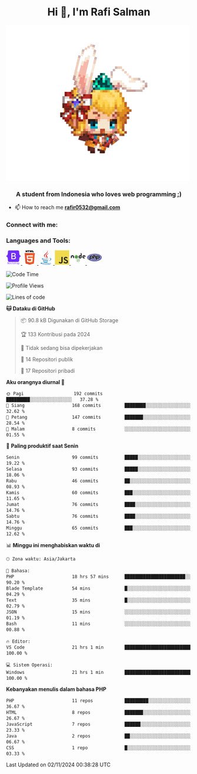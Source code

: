 <h1 align="center">Hi 👋, I'm Rafi Salman</h1>
<img src="img/lp.gif" /> 
<h3 align="center">A student from Indonesia who loves web programming ;)</h3>

- 📫 How to reach me **rafir0532@gmail.com**

<h3 align="left">Connect with me:</h3>
<p align="left">
</p>

<h3 align="left">Languages and Tools:</h3>
<p align="left"> <a href="https://getbootstrap.com" target="_blank" rel="noreferrer"> <img src="https://raw.githubusercontent.com/devicons/devicon/master/icons/bootstrap/bootstrap-plain-wordmark.svg" alt="bootstrap" width="40" height="40"/> </a> <a href="https://www.w3.org/html/" target="_blank" rel="noreferrer"> <img src="https://raw.githubusercontent.com/devicons/devicon/master/icons/html5/html5-original-wordmark.svg" alt="html5" width="40" height="40"/> </a> <a href="https://www.java.com" target="_blank" rel="noreferrer"> <img src="https://raw.githubusercontent.com/devicons/devicon/master/icons/java/java-original.svg" alt="java" width="40" height="40"/> </a> <a href="https://developer.mozilla.org/en-US/docs/Web/JavaScript" target="_blank" rel="noreferrer"> <img src="https://raw.githubusercontent.com/devicons/devicon/master/icons/javascript/javascript-original.svg" alt="javascript" width="40" height="40"/> </a> <a href="https://nodejs.org" target="_blank" rel="noreferrer"> <img src="https://raw.githubusercontent.com/devicons/devicon/master/icons/nodejs/nodejs-original-wordmark.svg" alt="nodejs" width="40" height="40"/> </a> <a href="https://www.php.net" target="_blank" rel="noreferrer"> <img src="https://raw.githubusercontent.com/devicons/devicon/master/icons/php/php-original.svg" alt="php" width="40" height="40"/> </a> </p>

<!--START_SECTION:waka-->
![Code Time](http://img.shields.io/badge/Code%20Time-211%20hrs%2048%20mins-blue)

![Profile Views](http://img.shields.io/badge/Profil%20dilihat-0-blue)

![Lines of code](https://img.shields.io/badge/Sejak%20Hello%20World%20aku%20telah%20menulis-1.6%20million%20baris%20kode-blue)

**🐱 Dataku di GitHub** 

> 📦 90.8 kB Digunakan di GitHub Storage 
 > 
> 🏆 133 Kontribusi pada 2024
 > 
> 🚫 Tidak sedang bisa dipekerjakan
 > 
> 📜 14 Repositori publik 
 > 
> 🔑 17 Repositori pribadi 
 > 
**Aku orangnya diurnal 🐤** 

```text
🌞 Pagi                   192 commits         █████████░░░░░░░░░░░░░░░░   37.28 % 
🌆 Siang                  168 commits         ████████░░░░░░░░░░░░░░░░░   32.62 % 
🌃 Petang                 147 commits         ███████░░░░░░░░░░░░░░░░░░   28.54 % 
🌙 Malam                  8 commits           ░░░░░░░░░░░░░░░░░░░░░░░░░   01.55 % 
```
📅 **Paling produktif saat Senin** 

```text
Senin                    99 commits          █████░░░░░░░░░░░░░░░░░░░░   19.22 % 
Selasa                   93 commits          █████░░░░░░░░░░░░░░░░░░░░   18.06 % 
Rabu                     46 commits          ██░░░░░░░░░░░░░░░░░░░░░░░   08.93 % 
Kamis                    60 commits          ███░░░░░░░░░░░░░░░░░░░░░░   11.65 % 
Jumat                    76 commits          ████░░░░░░░░░░░░░░░░░░░░░   14.76 % 
Sabtu                    76 commits          ████░░░░░░░░░░░░░░░░░░░░░   14.76 % 
Minggu                   65 commits          ███░░░░░░░░░░░░░░░░░░░░░░   12.62 % 
```


📊 **Minggu ini menghabiskan waktu di** 

```text
🕑︎ Zona waktu: Asia/Jakarta

💬 Bahasa: 
PHP                      18 hrs 57 mins      ███████████████████████░░   90.20 % 
Blade Template           54 mins             █░░░░░░░░░░░░░░░░░░░░░░░░   04.29 % 
Text                     35 mins             █░░░░░░░░░░░░░░░░░░░░░░░░   02.79 % 
JSON                     15 mins             ░░░░░░░░░░░░░░░░░░░░░░░░░   01.19 % 
Bash                     11 mins             ░░░░░░░░░░░░░░░░░░░░░░░░░   00.88 % 

🔥 Editor: 
VS Code                  21 hrs 1 min        █████████████████████████   100.00 % 

💻 Sistem Operasi: 
Windows                  21 hrs 1 min        █████████████████████████   100.00 % 
```

**Kebanyakan menulis dalam bahasa PHP** 

```text
PHP                      11 repos            █████████░░░░░░░░░░░░░░░░   36.67 % 
HTML                     8 repos             ███████░░░░░░░░░░░░░░░░░░   26.67 % 
JavaScript               7 repos             ██████░░░░░░░░░░░░░░░░░░░   23.33 % 
Java                     2 repos             ██░░░░░░░░░░░░░░░░░░░░░░░   06.67 % 
CSS                      1 repo              █░░░░░░░░░░░░░░░░░░░░░░░░   03.33 % 
```




 Last Updated on 02/11/2024 00:38:28 UTC
<!--END_SECTION:waka-->
